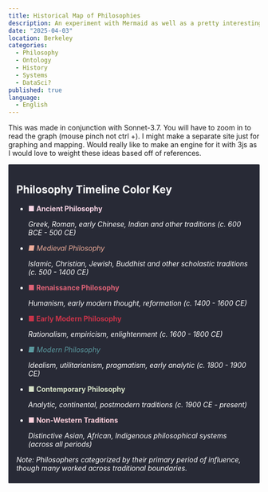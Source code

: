 ```yaml
---
title: Historical Map of Philosophies
description: An experiment with Mermaid as well as a pretty interesting retrospection on the history of knowledge.
date: "2025-04-03"
location: Berkeley
categories:
  - Philosophy
  - Ontology
  - History
  - Systems
  - DataSci?
published: true
language:
  - English
---
```


This was made in conjunction with Sonnet-3.7. You will have to zoom in to read the graph (mouse pinch not ctrl +). I might make a separate site just for graphing and mapping. Would really like to make an engine for it with 3js as I would love to weight these ideas based off of references.
<br>

<div style="background-color: #282a36; color: white; padding-left: 1rem; padding-top: 0.5rem; padding-right: 1rem;padding-bottom: 0.5rem; border-radius: 0.1rem;">

<h2>Philosophy Timeline Color Key</h2>

<ul>

<li><span style="color:#f9d5e5; font-weight:bold;">■ Ancient Philosophy</span><br>

<em>Greek, Roman, early Chinese, Indian and other traditions (c. 600 BCE - 500 CE)</em></li>

<li><span style="color:#eeac99; font-style:italic;">■ Medieval Philosophy</span><br>

<em>Islamic, Christian, Jewish, Buddhist and other scholastic traditions (c. 500 - 1400 CE)</em></li>

<li><span style="color:#e06377; font-weight:bold;">■ Renaissance Philosophy</span><br>

<em>Humanism, early modern thought, reformation (c. 1400 - 1600 CE)</em></li>

<li><span style="color:#c83349; font-weight:bold;">■ Early Modern Philosophy</span><br>

<em>Rationalism, empiricism, enlightenment (c. 1600 - 1800 CE)</em></li>

<li><span style="color:#5b9aa0; font-style:italic;">■ Modern Philosophy</span><br>

<em>Idealism, utilitarianism, pragmatism, early analytic (c. 1800 - 1900 CE)</em></li>

<li><span style="color:#d6e1c7; font-weight:bold;">■ Contemporary Philosophy</span><br>

<em>Analytic, continental, postmodern traditions (c. 1900 CE - present)</em></li>

<li><span style="color:#ffd1dc; font-weight:bold;">■ Non-Western Traditions</span><br>

<em>Distinctive Asian, African, Indigenous philosophical systems (across all periods)</em></li>

</ul>

<p><em>Note: Philosophers categorized by their primary period of influence, though many worked across traditional boundaries.</em></p>

</div
>

<script>
	import PhilMap from "../../../lib/components/blog/philmap.svelte"
</script>

<PhilMap />
